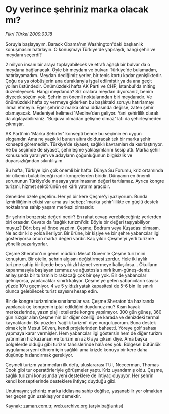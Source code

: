 # Oy verince şehriniz marka olacak mı?

*Fikri Türkel 2009.03.18*

<tr><td class="metin" colspan="2" style="padding-top: 20px; padding-left: 5px; padding-right: 10px;">Soruyla başlayayım. Barack Obama'nın Washington'daki başkanlık konuşmasını hatırlayın. O konuşmayı Türkiye'de yapsaydı, hangi şehir ve meydanı seçerdi?</td></tr><tr><td class="metin" colspan="2" style="padding-top: 20px; padding-left: 5px; padding-right: 10px;"><p> 2 milyon insanı bir araya toplayabilecek ve etrafı ağaçlı bir bulvar da o meydana bağlanacak. Öyle bir meydanı ve bulvarı Türkiye'de bulamadım, hatırlayamadım. Meydan dediğimiz yerler, bir tenis kortu kadar genişliktedir. Çoğu da ya otobüslerin ana duraklarıyla işgal edilmiştir ya da ana geçit yolları üstündedir. Önümüzdeki hafta AK Parti ve CHP, İstanbul'da miting düzenleyecek. Hangi meydanda? Siz oralara meydan diyorsanız, benim diyecek sözüm yok. Şehrin en önemli noktalarından biri meydanıdır. Ve önümüzdeki hafta oy vermeye giderken bu başlıktaki soruyu hatırlamayı ihmal etmeyin. Eğer şehriniz marka olma iddiasında değilse, zaten şehir olamayacak. Medeniyet kelimesi 'Medine'den geliyor. Yani şehirlilik olarak da algılayabilirsiniz. 'Burjuva olmadan gelişme olmaz' lafı da şehirleşmeden çıkmıştır.
<p> AK Parti'nin 'Marka Şehirler' konsepti bence bu seçimin en uygun sloganıdır. Ama ne yazık ki bunun altını dolduracak tek bir marka şehir konsepti göremedim. Türkiye'de siyaset, sağlıklı kavramları da kısırlaştırıyor. Ve bu seçimde de siyaset, şehirleşme yaklaşımlarını kesip attı. Marka şehir konusunda yaralıyım ve adayların çoğunluğunun bilgisizlik ve duyarsızlığından sıkıntılıyım.
<p> Bu hafta, Türkiye için çok önemli bir hafta: Dünya Su Forumu, kriz ortamında bir ülkenin bulabileceği nadir kongrelerden biridir. Dünyanın en önemli sorununun Türkiye'de masaya yatırılmasının değeri tartılamaz. Ayrıca kongre turizmi, hizmet sektörünün en kârlı yatırım aracıdır. 
<p> Genelden özele geçelim. Her yıl bir kere Çeşme'yi yazıyorum. Bunda İzmirliliğimin etkisi var ama asıl sebep; 'marka şehir'lilikte en güçlü destek noktalarına sahip yaşam merkezi olmasıdır.
<p> Bir şehrin benzersiz değeri nedir? En rahat cevap verebileceğiniz yerlerden biri orasıdır. Cevabı da 'sağlık turizmi'dir. Böyle bir değeri taşıyabiliyor muyuz? Dört beş yıl önce yazdım. Çeşme; Bodrum veya Kuşadası olmasın. Ne acıdır ki o yolda ilerliyor. Bir ürüne, bir kişiye ve bir şehre yabancılar ilgi gösteriyorsa onun marka değeri vardır. Kaç yıldır Çeşme'yi yerli turizme yönelik pazarlıyorlar.
<p> Çeşme Sheraton'un genel müdürü Mesut Güven'le Çeşme turizmini konuştum. Bir otelin, şehrin algısını değiştirmesi zordur. Hele iki aylık turizme sahip bir ilçede beş yıldızlı hizmet vermeye kalkışılırsa... Okulların kapanmasıyla başlayan temmuz ve ağustosla sınırlı kum-güneş-deniz anlayışında bir turizmin bırakacağı çok bir şey yok. Bir de yabancılar gelmiyorsa, yapılacaklar sınırlı kalıyor. Çeşme'ye gelen yabancıların sayısı yüzde 10'u geçmiyor. 4 ve 5 yıldızlı yatak kapasitesi de 5-6 bin ile sınırlı olunca gelebilecek turist sayısını hesap edin.
<p> Bir de kongre turizminde sınırlamalar var. Çeşme Sheraton'da haziranda yapılacak üç kongrenin iptal edildiğini duydunuz mu? Kışın kayak merkezlerinde, yazın plajlı otellerde kongre yapılmıyor. 300 gün güneş, 360 gün rüzgâr alan Çeşme'nin bir diğer özelliği de karada ve denizdeki termal kaynaklarıdır. Bu yüzden 'sağlık turizmi' diye vurguluyorum. Buna destek olmak için Mesut Güven, kendi projelerinden bahsetti. Yöreye golf sahası yapmaya karar vermişler. Hem yabancılar ilgi göstersin hem de diğer turizm yatırımları hız kazansın ve turizm en az 6 aya çıksın diye. Ama başka bölgelerde olduğu gibi turizm tahsislerinde hâlâ ses yok. Bölgesel bütünlük uygulaması yeni dönem için sağlıklı ama krizde konuyu bir kere daha düşünüp hızlandırmak gerekiyor.
<p> Çeşmeli turizm yatırımcıları ilk defa, uluslararası TUI, Neccerman, Thomas Cook gibi tur operatörleriyle görüşmeler yaptı. Kriz uyandırmış oldu. Çeşme, sağlık turizmi konusunda yeni desteklere de ihtiyaç duyuyor. Her şehrin kendi konseptlerinde desteklere ihtiyaç duyduğu gibi.
<p> Unutmayın; şehriniz marka iddiasına sahip değilse, yaşanabilir yer olmaktan her geçen gün uzaklaşıyor demektir. <br/></p></p></p></p></p></p></p></p></p></td></tr>

Kaynak: [zaman.com.tr](http://zaman.com.tr/yazar.do?yazino=826790), [web.archive.org (arşiv bağlantısı)](http://web.archive.org/web/20090602141651/http://www.zaman.com.tr:80/yazar.do?yazino=826790)
